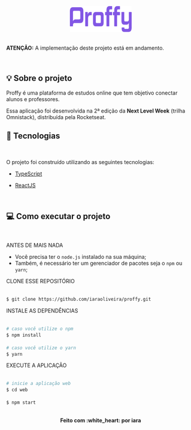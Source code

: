 <div align="center">
 <img src="./.github/logo.png" alt="Proffy" />
</div>

<!-- <span>click here to read in English</span> -->

 <br/>
 <p><strong>ATENÇÃO:</strong> A implementação deste projeto está em andamento.</p>
 <br/>

## :bulb: Sobre o projeto
Proffy é uma plataforma de estudos online que tem objetivo conectar alunos e professores.

Essa aplicação foi desenvolvida na 2ª edição da <strong>Next Level Week</strong> (trilha Omnistack), distribuída pela Rocketseat.

## :rocket: Tecnologias
<br>

O projeto foi construído utilizando as seguintes tecnologias:


-  [TypeScript](https://www.typescriptlang.org/)

-  [ReactJS](https://reactjs.org/)

<!-- -  [Node.js](https://nodejs.org/en/) -->

<!-- -  [React Native](https://reactnative.dev/) -->

<br>

## :computer: Como executar o projeto
<br>

ANTES DE MAIS NADA

- Você precisa ter o `node.js` instalado na sua máquina;
- Também, é necessário ter um gerenciador de pacotes seja o `npm` ou `yarn`;

CLONE ESSE REPOSITÓRIO

```sh

$ git clone https://github.com/iaraoliveira/proffy.git

```

 INSTALE AS DEPENDÊNCIAS

```sh

# caso você utilize o npm
$ npm install

# caso você utilize o yarn
$ yarn

```

EXECUTE A APLICAÇÃO

```sh

# inicie a aplicação web
$ cd web

$ npm start

```

<br/>

<div align='center'><strong>Feito com :white_heart: por iara</strong></div>
